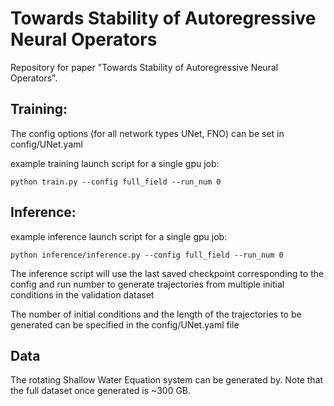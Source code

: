 # Towards Stability of Autoregressive Neural Operators

Repository for paper "Towards Stability of Autoregressive Neural Operators". 


## Training:

The config options (for all network types UNet, FNO) can be set in config/UNet.yaml

example training launch script for a single gpu job:
```
python train.py --config full_field --run_num 0
```


## Inference:

example inference launch script for a single gpu job:
```
python inference/inference.py --config full_field --run_num 0
```
The inference script will use the last saved checkpoint corresponding to the config and run number to generate trajectories from multiple initial conditions in the validation dataset

The number of initial conditions and the length of the trajectories to be generated can be specified in the config/UNet.yaml file

## Data

The rotating Shallow Water Equation system can be generated by. Note that the full dataset once generated is ~300 GB. 






